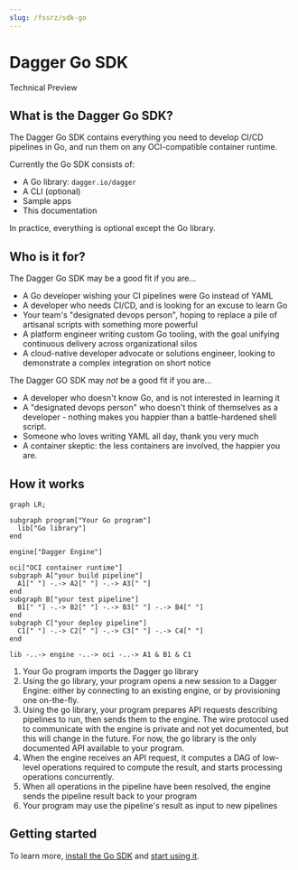```yaml
---
slug: /fssrz/sdk-go
---
```


# Dagger Go SDK

<div class="status-badge">Technical Preview</div>

## What is the Dagger Go SDK?

The Dagger Go SDK contains everything you need to develop CI/CD pipelines in Go, and run them on any OCI-compatible container runtime.

Currently the Go SDK consists of:

* A Go library: `dagger.io/dagger`
* A CLI (optional)
* Sample apps
* This documentation

In practice, everything is optional except the Go library.

## Who is it for?

The Dagger Go SDK may be a good fit if you are...

* A Go developer wishing your CI pipelines were Go instead of YAML
* A developer who needs CI/CD, and is looking for an excuse to learn Go
* Your team's "designated devops person", hoping to replace a pile of artisanal scripts with something more powerful
* A platform engineer writing custom Go tooling, with the goal unifying continuous delivery across organizational silos
* A cloud-native developer advocate or solutions engineer, looking to demonstrate a complex integration on short notice

The Dagger GO SDK may *not* be a good fit if you are...

* A developer who doesn't know Go, and is not interested in learning it
* A "designated devops person" who doesn't think of themselves as a developer - nothing makes you happier than a battle-hardened shell script.
* Someone who loves writing YAML all day, thank you very much
* A container skeptic: the less containers are involved, the happier you are.

## How it works

```mermaid
graph LR;

subgraph program["Your Go program"]
  lib["Go library"]
end

engine["Dagger Engine"]

oci["OCI container runtime"]
subgraph A["your build pipeline"]
  A1[" "] -.-> A2[" "] -.-> A3[" "]
end
subgraph B["your test pipeline"]
  B1[" "] -.-> B2[" "] -.-> B3[" "] -.-> B4[" "]
end
subgraph C["your deploy pipeline"]
  C1[" "] -.-> C2[" "] -.-> C3[" "] -.-> C4[" "]
end

lib -..-> engine -..-> oci -..-> A1 & B1 & C1
```

1. Your Go program imports the Dagger go library
2. Using the go library, your program opens a new session to a Dagger Engine: either by connecting to an existing engine, or by provisioning one on-the-fly.
3. Using the go library, your program prepares API requests describing pipelines to run, then sends them to the engine. The wire protocol used to communicate with the engine is private and not yet documented, but this will change in the future. For now, the go library is the only documented API available to your program.
4. When the engine receives an API request, it computes a DAG of low-level operations required to compute the result, and starts processing operations concurrently.
5. When all operations in the pipeline have been resolved, the engine sends the pipeline result back to your program
6. Your program may use the pipeline's result as input to new pipelines

## Getting started

To learn more, [install the Go SDK](./r2eu9-install.md) and [start using it](./8g34z-get-started.md).
